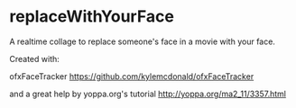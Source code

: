 replaceWithYourFace
===================
A realtime collage to replace someone's face in a movie with your face.

Created with:

ofxFaceTracker https://github.com/kylemcdonald/ofxFaceTracker

and a great help by yoppa.org's tutorial http://yoppa.org/ma2_11/3357.html
